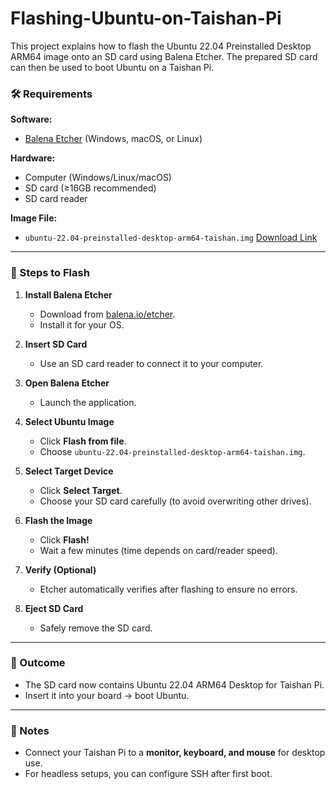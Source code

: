 # Flashing-Ubuntu-on-Taishan-Pi
This project explains how to flash the Ubuntu 22.04 Preinstalled Desktop ARM64 image onto an SD card using Balena Etcher. The prepared SD card can then be used to boot Ubuntu on a Taishan Pi.

### 🛠 Requirements

**Software:**

* [Balena Etcher](https://www.balena.io/etcher) (Windows, macOS, or Linux)

**Hardware:**

* Computer (Windows/Linux/macOS)
* SD card (≥16GB recommended)
* SD card reader

**Image File:**

* `ubuntu-22.04-preinstalled-desktop-arm64-taishan.img`
  [Download Link](https://drive.google.com/file/d/13vBPck2h0YMKrjvbFPWSXtd08QmtlJQq/view)

---

### 🚀 Steps to Flash

1. **Install Balena Etcher**

   * Download from [balena.io/etcher](https://www.balena.io/etcher).
   * Install it for your OS.

2. **Insert SD Card**

   * Use an SD card reader to connect it to your computer.

3. **Open Balena Etcher**

   * Launch the application.

4. **Select Ubuntu Image**

   * Click **Flash from file**.
   * Choose `ubuntu-22.04-preinstalled-desktop-arm64-taishan.img`.

5. **Select Target Device**

   * Click **Select Target**.
   * Choose your SD card carefully (to avoid overwriting other drives).

6. **Flash the Image**

   * Click **Flash!**
   * Wait a few minutes (time depends on card/reader speed).

7. **Verify (Optional)**

   * Etcher automatically verifies after flashing to ensure no errors.

8. **Eject SD Card**

   * Safely remove the SD card.

---

### 🎯 Outcome

* The SD card now contains Ubuntu 22.04 ARM64 Desktop for Taishan Pi.
* Insert it into your board → boot Ubuntu.

---

### 📝 Notes

* Connect your Taishan Pi to a **monitor, keyboard, and mouse** for desktop use.
* For headless setups, you can configure SSH after first boot.

